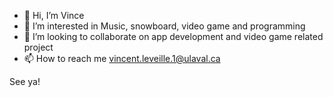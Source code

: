- 👋 Hi, I’m Vince
- 👀 I’m interested in Music, snowboard, video game and programming
- 💞️ I’m looking to collaborate on app development and video game related project
- 📫 How to reach me vincent.leveille.1@ulaval.ca

See ya!
